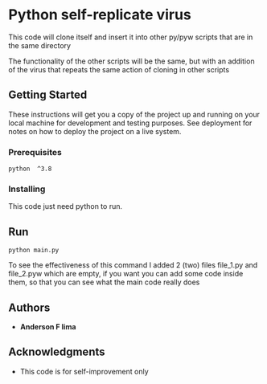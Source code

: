 # Python self-replicate virus

This code will clone itself and insert it into other py/pyw scripts that are in the same directory

The functionality of the other scripts will be the same, but with an addition of the virus that repeats the same action of cloning in other scripts

## Getting Started

These instructions will get you a copy of the project up and running on your local machine for development and testing purposes. See deployment for notes on how to deploy the project on a live system.

### Prerequisites

```
python  ^3.8
```

### Installing

This code just need python to run.

## Run

```
python main.py
```

To see the effectiveness of this command I added 2 (two) files file_1.py and file_2.pyw which are empty, if you want you can add some code inside them, so that you can see what the main code really does

## Authors

* **Anderson F lima**

## Acknowledgments

* This code is for self-improvement only
